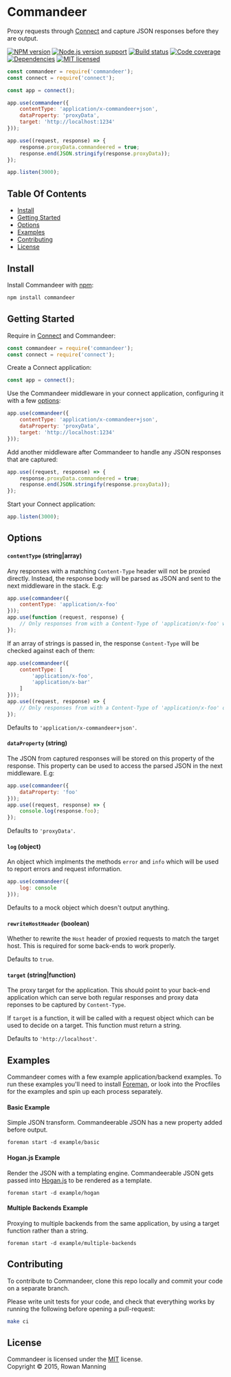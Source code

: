 
Commandeer
==========

Proxy requests through [Connect][connect] and capture JSON responses before they are output.

[![NPM version][shield-npm]][info-npm]
[![Node.js version support][shield-node]][info-node]
[![Build status][shield-build]][info-build]
[![Code coverage][shield-coverage]][info-coverage]
[![Dependencies][shield-dependencies]][info-dependencies]
[![MIT licensed][shield-license]][info-license]

```js
const commandeer = require('commandeer');
const connect = require('connect');

const app = connect();

app.use(commandeer({
    contentType: 'application/x-commandeer+json',
    dataProperty: 'proxyData',
    target: 'http://localhost:1234'
}));

app.use((request, response) => {
    response.proxyData.commandeered = true;
    response.end(JSON.stringify(response.proxyData));
});

app.listen(3000);
```

Table Of Contents
-----------------

- [Install](#install)
- [Getting Started](#getting-started)
- [Options](#options)
- [Examples](#examples)
- [Contributing](#contributing)
- [License](#license)


Install
-------

Install Commandeer with [npm][npm]:

```sh
npm install commandeer
```


Getting Started
---------------

Require in [Connect][connect] and Commandeer:

```js
const commandeer = require('commandeer');
const connect = require('connect');
```

Create a Connect application:

```js
const app = connect();
```

Use the Commandeer middleware in your connect application, configuring it with a few [options](#options):

```js
app.use(commandeer({
    contentType: 'application/x-commandeer+json',
    dataProperty: 'proxyData',
    target: 'http://localhost:1234'
}));
```

Add another middleware after Commandeer to handle any JSON responses that are captured:

```js
app.use((request, response) => {
    response.proxyData.commandeered = true;
    response.end(JSON.stringify(response.proxyData));
});
```

Start your Connect application:

```js
app.listen(3000);
```


Options
-------

#### `contentType` (string|array)

Any responses with a matching `Content-Type` header will not be proxied directly. Instead, the response body will be parsed as JSON and sent to the next middleware in the stack. E.g:

```js
app.use(commandeer({
    contentType: 'application/x-foo'
}));
app.use(function (request, response) {
    // Only responses from with a Content-Type of 'application/x-foo' will reach this middleware
});
```

If an array of strings is passed in, the response `Content-Type` will be checked against each of them:

```js
app.use(commandeer({
    contentType: [
        'application/x-foo',
        'application/x-bar'
    ]
}));
app.use((request, response) => {
    // Only responses from with a Content-Type of 'application/x-foo' or 'application/x-bar' will reach this middleware
});
```

Defaults to `'application/x-commandeer+json'`.

#### `dataProperty` (string)

The JSON from captured responses will be stored on this property of the response. This property can be used to access the parsed JSON in the next middleware. E.g:

```js
app.use(commandeer({
    dataProperty: 'foo'
}));
app.use((request, response) => {
    console.log(response.foo);
});
```

Defaults to `'proxyData'`.

#### `log` (object)

An object which implments the methods `error` and `info` which will be used to report errors and request information.

```js
app.use(commandeer({
    log: console
}));
```

Defaults to a mock object which doesn't output anything.

#### `rewriteHostHeader` (boolean)

Whether to rewrite the `Host` header of proxied requests to match the target host. This is required for some back-ends to work properly.

Defaults to `true`.

#### `target` (string|function)

The proxy target for the application. This should point to your back-end application which can serve both regular responses and proxy data reponses to be captured by `Content-Type`.

If `target` is a function, it will be called with a request object which can be used to decide on a target. This function must return a string.

Defaults to `'http://localhost'`.


Examples
--------

Commandeer comes with a few example application/backend examples. To run these examples you'll need to install [Foreman][foreman], or look into the Procfiles for the examples and spin up each process separately.

#### Basic Example

Simple JSON transform. Commandeerable JSON has a new property added before output.

```
foreman start -d example/basic
```

#### Hogan.js Example

Render the JSON with a templating engine. Commandeerable JSON gets passed into [Hogan.js][hogan] to be rendered as a template.

```
foreman start -d example/hogan
```

#### Multiple Backends Example

Proxying to multiple backends from the same application, by using a target function rather than a string.

```
foreman start -d example/multiple-backends
```


Contributing
------------

To contribute to Commandeer, clone this repo locally and commit your code on a separate branch.

Please write unit tests for your code, and check that everything works by running the following before opening a pull-request:

```sh
make ci
```


License
-------

Commandeer is licensed under the [MIT][info-license] license.  
Copyright &copy; 2015, Rowan Manning



[connect]: https://github.com/senchalabs/connect
[foreman]: https://github.com/ddollar/foreman
[hogan]: https://github.com/twitter/hogan.js
[npm]: https://npmjs.org/

[info-coverage]: https://coveralls.io/github/rowanmanning/commandeer
[info-dependencies]: https://gemnasium.com/rowanmanning/commandeer
[info-license]: LICENSE
[info-node]: package.json
[info-npm]: https://www.npmjs.com/package/commandeer
[info-build]: https://travis-ci.org/rowanmanning/commandeer
[shield-coverage]: https://img.shields.io/coveralls/rowanmanning/commandeer.svg
[shield-dependencies]: https://img.shields.io/gemnasium/rowanmanning/commandeer.svg
[shield-license]: https://img.shields.io/badge/license-MIT-blue.svg
[shield-node]: https://img.shields.io/badge/node.js%20support-4–5-brightgreen.svg
[shield-npm]: https://img.shields.io/npm/v/commandeer.svg
[shield-build]: https://img.shields.io/travis/rowanmanning/commandeer/master.svg
